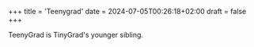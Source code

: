 +++
title = 'Teenygrad'
date = 2024-07-05T00:26:18+02:00
draft = false
+++

TeenyGrad is TinyGrad's younger sibling.
